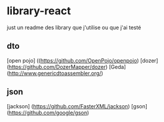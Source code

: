 # library-react
just un readme des library que j'utilise ou que j'ai testé



## dto

[open pojo] ((https://github.com/OpenPojo/openpojo)
[dozer] (https://github.com/DozerMapper/dozer)
[Geda] (http://www.genericdtoassembler.org/)

## json

[jackson] (https://github.com/FasterXML/jackson)
[gson] (https://github.com/google/gson)

